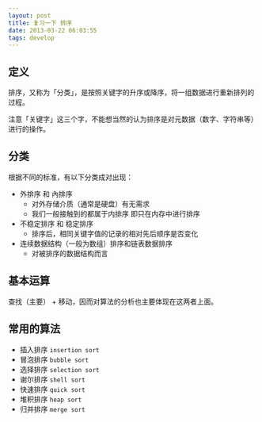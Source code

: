 ```yaml
---
layout: post
title: 复习一下 排序
date: 2013-03-22 06:03:55
tags: develop
---
```


## 定义

排序，又称为「分类」，是按照关键字的升序或降序，将一组数据进行重新排列的过程。

注意「关键字」这三个字，不能想当然的认为排序是对元数据（数字、字符串等）进行的操作。

## 分类

根据不同的标准，有以下分类成对出现：

* 外排序 和 內排序
	- 对外存储介质（通常是硬盘）有无需求
	- 我们一般接触到的都属于内排序 即只在内存中进行排序
* 不稳定排序 和 稳定排序
	- 排序后，相同关键字值的记录的相对先后顺序是否变化
* 连续数据结构（一般为数组）排序和链表数据排序
	- 对被排序的数据结构而言

## 基本运算

查找（主要） + 移动，因而对算法的分析也主要体现在这两者上面。

## 常用的算法

* 插入排序 `insertion sort`
* 冒泡排序 `bubble sort`
* 选择排序 `selection sort`
* 谢尔排序 `shell sort`
* 快速排序 `quick sort`
* 堆积排序 `heap sort`
* 归并排序 `merge sort`
